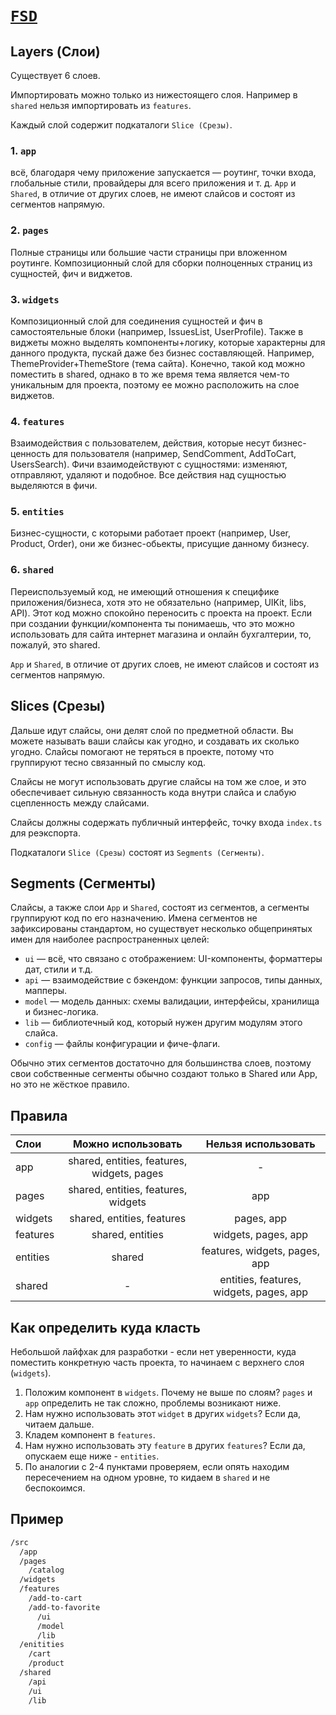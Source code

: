 # [`FSD`](./index.md)

## Layers (Слои)

Существует 6 слоев.

Импортировать можно только из нижестоящего слоя. Например в `shared` нельзя импортировать из `features`.

Каждый слой содержит подкаталоги `Slice (Срезы)`.

### 1. `app`

всё, благодаря чему приложение запускается — роутинг, точки входа, глобальные стили, провайдеры для всего приложения и т. д. `App` и `Shared`, в отличие от других слоев, не имеют слайсов и состоят из сегментов напрямую.

### 2. `pages`

Полные страницы или большие части страницы при вложенном роутинге. Композиционный слой для сборки полноценных страниц из сущностей, фич и виджетов.

### 3. `widgets`

Композиционный слой для соединения сущностей и фич в самостоятельные блоки (например, IssuesList, UserProfile). Также в виджеты можно выделять компоненты+логику, которые характерны для данного продукта, пускай даже без бизнес составляющей. Например, ThemeProvider+ThemeStore (тема сайта). Конечно, такой код можно поместить в shared, однако в то же время тема является чем-то уникальным для проекта, поэтому ее можно расположить на слое виджетов.

### 4. `features`

Взаимодействия с пользователем, действия, которые несут бизнес-ценность для пользователя (например, SendComment, AddToCart, UsersSearch). Фичи взаимодействуют с сущностями: изменяют, отправляют, удаляют и подобное. Все действия над сущностью выделяются в фичи.

### 5. `entities`

Бизнес-сущности, с которыми работает проект (например, User, Product, Order), они же бизнес-обьекты, присущие данному бизнесу.

### 6. `shared`

Переиспользуемый код, не имеющий отношения к специфике приложения/бизнеса, хотя это не обязательно (например, UIKit, libs, API). Этот код можно спокойно переносить с проекта на проект. Если при создании функции/компонента ты понимаешь, что это можно использовать для сайта интернет магазина и онлайн бухгалтерии, то, пожалуй, это shared.

`App` и `Shared`, в отличие от других слоев, не имеют слайсов и состоят из сегментов напрямую.

## Slices (Срезы)

Дальше идут слайсы, они делят слой по предметной области. Вы можете называть ваши слайсы как угодно, и создавать их сколько угодно. Слайсы помогают не теряться в проекте, потому что группируют тесно связанный по смыслу код.

Слайсы не могут использовать другие слайсы на том же слое, и это обеспечивает сильную связанность кода внутри слайса и слабую сцепленность между слайсами.

Слайсы должны содержать публичный интерфейс, точку входа `index.ts` для реэкспорта.

Подкаталоги `Slice (Срезы)` состоят из `Segments (Сегменты)`.

## Segments (Сегменты)

Слайсы, а также слои `App` и `Shared`, состоят из сегментов, а сегменты группируют код по его назначению. Имена сегментов не зафиксированы стандартом, но существует несколько общепринятых имен для наиболее распространенных целей:

- `ui` — всё, что связано с отображением: UI-компоненты, форматтеры дат, стили и т.д.
- `api` — взаимодействие с бэкендом: функции запросов, типы данных, мапперы.
- `model` — модель данных: схемы валидации, интерфейсы, хранилища и бизнес-логика.
- `lib` — библиотечный код, который нужен другим модулям этого слайса.
- `config` — файлы конфигурации и фиче-флаги.

Обычно этих сегментов достаточно для большинства слоев, поэтому свои собственные сегменты обычно создают только в Shared или App, но это не жёсткое правило.

## Правила

| Слои     |             Можно использовать             |           Нельзя использовать           |
| :------- | :----------------------------------------: | :-------------------------------------: |
| app      | shared, entities, features, widgets, pages |                    -                    |
| pages    |    shared, entities, features, widgets     |                   app                   |
| widgets  |         shared, entities, features         |               pages, app                |
| features |              shared, entities              |           widgets, pages, app           |
| entities |                   shared                   |      features, widgets, pages, app      |
| shared   |                     -                      | entities, features, widgets, pages, app |

## Как определить куда класть

Небольшой лайфхак для разработки - если нет уверенности, куда поместить конкретную часть проекта, то начинаем с верхнего слоя (`widgets`).

1. Положим компонент в `widgets`. Почему не выше по слоям? `pages` и `app` определить не так сложно, проблемы возникают ниже.
2. Нам нужно использовать этот `widget` в других `widgets`? Если да, читаем дальше.
3. Кладем компонент в `features`.
4. Нам нужно использовать эту `feature` в других `features`? Если да, опускаем еще ниже - `entities`.
5. По аналогии с 2-4 пунктами проверяем, если опять находим пересечением на одном уровне, то кидаем в `shared` и не беспокоимся.

## Пример

```bash
/src
  /app
  /pages
    /catalog
  /widgets
  /features
    /add-to-cart
    /add-to-favorite
      /ui
      /model
      /lib
  /enitities
    /cart
    /product
  /shared
    /api
    /ui
    /lib
```
